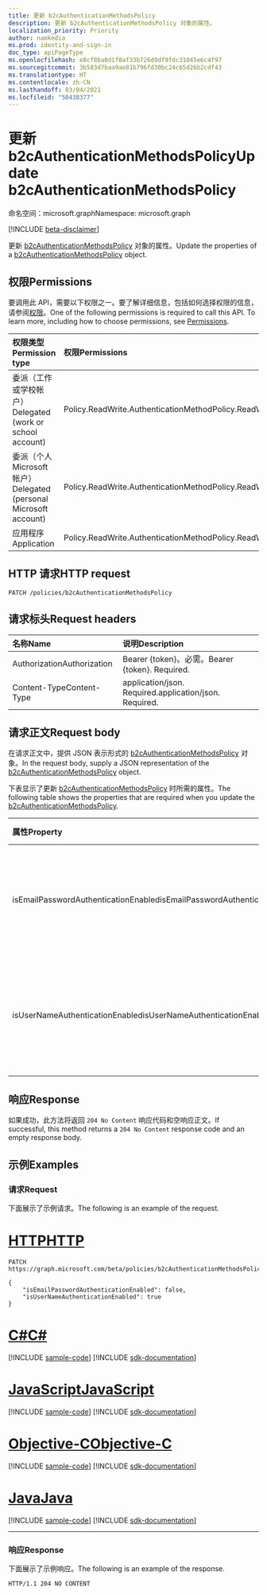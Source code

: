 ```yaml
---
title: 更新 b2cAuthenticationMethodsPolicy
description: 更新 b2cAuthenticationMethodsPolicy 对象的属性。
localization_priority: Priority
author: namkedia
ms.prod: identity-and-sign-in
doc_type: apiPageType
ms.openlocfilehash: e8cf8ba0d1f0af33b726d9df9fdc31045e6c4f97
ms.sourcegitcommit: 3b583d7baa9ae81b796fd30bc24c65d26b2cdf43
ms.translationtype: HT
ms.contentlocale: zh-CN
ms.lasthandoff: 03/04/2021
ms.locfileid: "50438377"
---
```

# <a name="update-b2cauthenticationmethodspolicy"></a><span data-ttu-id="9574a-103">更新 b2cAuthenticationMethodsPolicy</span><span class="sxs-lookup"><span data-stu-id="9574a-103">Update b2cAuthenticationMethodsPolicy</span></span>

<span data-ttu-id="9574a-104">命名空间：microsoft.graph</span><span class="sxs-lookup"><span data-stu-id="9574a-104">Namespace: microsoft.graph</span></span>

[!INCLUDE [beta-disclaimer](../../includes/beta-disclaimer.md)]

<span data-ttu-id="9574a-105">更新 [b2cAuthenticationMethodsPolicy](../resources/b2cauthenticationmethodspolicy.md) 对象的属性。</span><span class="sxs-lookup"><span data-stu-id="9574a-105">Update the properties of a [b2cAuthenticationMethodsPolicy](../resources/b2cauthenticationmethodspolicy.md) object.</span></span>

## <a name="permissions"></a><span data-ttu-id="9574a-106">权限</span><span class="sxs-lookup"><span data-stu-id="9574a-106">Permissions</span></span>

<span data-ttu-id="9574a-p101">要调用此 API，需要以下权限之一。要了解详细信息，包括如何选择权限的信息，请参阅[权限](/graph/permissions-reference)。</span><span class="sxs-lookup"><span data-stu-id="9574a-p101">One of the following permissions is required to call this API. To learn more, including how to choose permissions, see [Permissions](/graph/permissions-reference).</span></span>

| <span data-ttu-id="9574a-109">权限类型</span><span class="sxs-lookup"><span data-stu-id="9574a-109">Permission type</span></span>                        | <span data-ttu-id="9574a-110">权限</span><span class="sxs-lookup"><span data-stu-id="9574a-110">Permissions</span></span>|
|:---------------------------------------|:---------------|
| <span data-ttu-id="9574a-111">委派（工作或学校帐户）</span><span class="sxs-lookup"><span data-stu-id="9574a-111">Delegated (work or school account)</span></span>     | <span data-ttu-id="9574a-112">Policy.ReadWrite.AuthenticationMethod</span><span class="sxs-lookup"><span data-stu-id="9574a-112">Policy.ReadWrite.AuthenticationMethod</span></span>|
| <span data-ttu-id="9574a-113">委派（个人 Microsoft 帐户）</span><span class="sxs-lookup"><span data-stu-id="9574a-113">Delegated (personal Microsoft account)</span></span> | <span data-ttu-id="9574a-114">Policy.ReadWrite.AuthenticationMethod</span><span class="sxs-lookup"><span data-stu-id="9574a-114">Policy.ReadWrite.AuthenticationMethod</span></span>|
| <span data-ttu-id="9574a-115">应用程序</span><span class="sxs-lookup"><span data-stu-id="9574a-115">Application</span></span>                            | <span data-ttu-id="9574a-116">Policy.ReadWrite.AuthenticationMethod</span><span class="sxs-lookup"><span data-stu-id="9574a-116">Policy.ReadWrite.AuthenticationMethod</span></span>|

## <a name="http-request"></a><span data-ttu-id="9574a-117">HTTP 请求</span><span class="sxs-lookup"><span data-stu-id="9574a-117">HTTP request</span></span>

<!-- { "blockType": "ignored" } -->

```http
PATCH /policies/b2cAuthenticationMethodsPolicy
```

## <a name="request-headers"></a><span data-ttu-id="9574a-118">请求标头</span><span class="sxs-lookup"><span data-stu-id="9574a-118">Request headers</span></span>

|<span data-ttu-id="9574a-119">名称</span><span class="sxs-lookup"><span data-stu-id="9574a-119">Name</span></span>|<span data-ttu-id="9574a-120">说明</span><span class="sxs-lookup"><span data-stu-id="9574a-120">Description</span></span>|
|:---|:---|
|<span data-ttu-id="9574a-121">Authorization</span><span class="sxs-lookup"><span data-stu-id="9574a-121">Authorization</span></span>|<span data-ttu-id="9574a-p102">Bearer {token}。必需。</span><span class="sxs-lookup"><span data-stu-id="9574a-p102">Bearer {token}. Required.</span></span>|
|<span data-ttu-id="9574a-124">Content-Type</span><span class="sxs-lookup"><span data-stu-id="9574a-124">Content-Type</span></span>|<span data-ttu-id="9574a-p103">application/json. Required.</span><span class="sxs-lookup"><span data-stu-id="9574a-p103">application/json. Required.</span></span>|

## <a name="request-body"></a><span data-ttu-id="9574a-127">请求正文</span><span class="sxs-lookup"><span data-stu-id="9574a-127">Request body</span></span>

<span data-ttu-id="9574a-128">在请求正文中，提供 JSON 表示形式的 [b2cAuthenticationMethodsPolicy](../resources/b2cauthenticationmethodspolicy.md) 对象。</span><span class="sxs-lookup"><span data-stu-id="9574a-128">In the request body, supply a JSON representation of the [b2cAuthenticationMethodsPolicy](../resources/b2cauthenticationmethodspolicy.md) object.</span></span>

<span data-ttu-id="9574a-129">下表显示了更新 [b2cAuthenticationMethodsPolicy](../resources/b2cauthenticationmethodspolicy.md) 时所需的属性。</span><span class="sxs-lookup"><span data-stu-id="9574a-129">The following table shows the properties that are required when you update the [b2cAuthenticationMethodsPolicy](../resources/b2cauthenticationmethodspolicy.md).</span></span>

| <span data-ttu-id="9574a-130">属性</span><span class="sxs-lookup"><span data-stu-id="9574a-130">Property</span></span>     | <span data-ttu-id="9574a-131">类型</span><span class="sxs-lookup"><span data-stu-id="9574a-131">Type</span></span>        | <span data-ttu-id="9574a-132">Description</span><span class="sxs-lookup"><span data-stu-id="9574a-132">Description</span></span> |
|:-------------|:------------|:------------|
|<span data-ttu-id="9574a-133">isEmailPasswordAuthenticationEnabled</span><span class="sxs-lookup"><span data-stu-id="9574a-133">isEmailPasswordAuthenticationEnabled</span></span>|<span data-ttu-id="9574a-134">布尔值</span><span class="sxs-lookup"><span data-stu-id="9574a-134">Boolean</span></span>|<span data-ttu-id="9574a-135">如果启用了电子邮件和密码身份验证方法，租户管理员可以使用电子邮件配置本地帐户。</span><span class="sxs-lookup"><span data-stu-id="9574a-135">The tenant admin can configure local accounts using email if the email and password authentication method is enabled.</span></span>|
|<span data-ttu-id="9574a-136">isUserNameAuthenticationEnabled</span><span class="sxs-lookup"><span data-stu-id="9574a-136">isUserNameAuthenticationEnabled</span></span>|<span data-ttu-id="9574a-137">布尔值</span><span class="sxs-lookup"><span data-stu-id="9574a-137">Boolean</span></span>|<span data-ttu-id="9574a-138">如果启用了用户名和密码身份验证方法，租户管理员可以使用用户名配置本地帐户。</span><span class="sxs-lookup"><span data-stu-id="9574a-138">The tenant admin can configure local accounts using username if the username and password authentication method is enabled.</span></span>|

## <a name="response"></a><span data-ttu-id="9574a-139">响应</span><span class="sxs-lookup"><span data-stu-id="9574a-139">Response</span></span>

<span data-ttu-id="9574a-140">如果成功，此方法将返回 `204 No Content` 响应代码和空响应正文。</span><span class="sxs-lookup"><span data-stu-id="9574a-140">If successful, this method returns a `204 No Content` response code and an empty response body.</span></span>

## <a name="examples"></a><span data-ttu-id="9574a-141">示例</span><span class="sxs-lookup"><span data-stu-id="9574a-141">Examples</span></span>

### <a name="request"></a><span data-ttu-id="9574a-142">请求</span><span class="sxs-lookup"><span data-stu-id="9574a-142">Request</span></span>

<span data-ttu-id="9574a-143">下面展示了示例请求。</span><span class="sxs-lookup"><span data-stu-id="9574a-143">The following is an example of the request.</span></span>


# <a name="http"></a>[<span data-ttu-id="9574a-144">HTTP</span><span class="sxs-lookup"><span data-stu-id="9574a-144">HTTP</span></span>](#tab/http)
<!-- {
  "blockType": "request",
  "name": "patch_b2cauthenticationmethodspolicy"
}-->

```msgraph-interactive
PATCH https://graph.microsoft.com/beta/policies/b2cAuthenticationMethodsPolicy

{
    "isEmailPasswordAuthenticationEnabled": false,
    "isUserNameAuthenticationEnabled": true
}
```
# <a name="c"></a>[<span data-ttu-id="9574a-145">C#</span><span class="sxs-lookup"><span data-stu-id="9574a-145">C#</span></span>](#tab/csharp)
[!INCLUDE [sample-code](../includes/snippets/csharp/patch-b2cauthenticationmethodspolicy-csharp-snippets.md)]
[!INCLUDE [sdk-documentation](../includes/snippets/snippets-sdk-documentation-link.md)]

# <a name="javascript"></a>[<span data-ttu-id="9574a-146">JavaScript</span><span class="sxs-lookup"><span data-stu-id="9574a-146">JavaScript</span></span>](#tab/javascript)
[!INCLUDE [sample-code](../includes/snippets/javascript/patch-b2cauthenticationmethodspolicy-javascript-snippets.md)]
[!INCLUDE [sdk-documentation](../includes/snippets/snippets-sdk-documentation-link.md)]

# <a name="objective-c"></a>[<span data-ttu-id="9574a-147">Objective-C</span><span class="sxs-lookup"><span data-stu-id="9574a-147">Objective-C</span></span>](#tab/objc)
[!INCLUDE [sample-code](../includes/snippets/objc/patch-b2cauthenticationmethodspolicy-objc-snippets.md)]
[!INCLUDE [sdk-documentation](../includes/snippets/snippets-sdk-documentation-link.md)]

# <a name="java"></a>[<span data-ttu-id="9574a-148">Java</span><span class="sxs-lookup"><span data-stu-id="9574a-148">Java</span></span>](#tab/java)
[!INCLUDE [sample-code](../includes/snippets/java/patch-b2cauthenticationmethodspolicy-java-snippets.md)]
[!INCLUDE [sdk-documentation](../includes/snippets/snippets-sdk-documentation-link.md)]

---


### <a name="response"></a><span data-ttu-id="9574a-149">响应</span><span class="sxs-lookup"><span data-stu-id="9574a-149">Response</span></span>

<span data-ttu-id="9574a-150">下面展示了示例响应。</span><span class="sxs-lookup"><span data-stu-id="9574a-150">The following is an example of the response.</span></span>

<!-- {
  "blockType": "response",
  "truncated": true,
  "@odata.type": "microsoft.graph.b2cauthenticationmethodspolicy"
} -->

```http
HTTP/1.1 204 NO CONTENT
```

<!-- uuid: 16cd6b66-4b1a-43a1-adaf-3a886856ed98
2019-02-04 14:57:30 UTC -->
<!-- {
  "type": "#page.annotation",
  "description": "Update b2cauthenticationmethodspolicy",
  "keywords": "",
  "section": "documentation",
  "tocPath": ""
}-->

